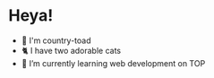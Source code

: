 # Heya!
- 👋 I'm country-toad
- 🐈 I have two adorable cats
- 🌱 I’m currently learning web development on TOP


<!---
country-toad/country-toad is a ✨ special ✨ repository because its `README.md` (this file) appears on your GitHub profile.
You can click the Preview link to take a look at your changes.
--->
